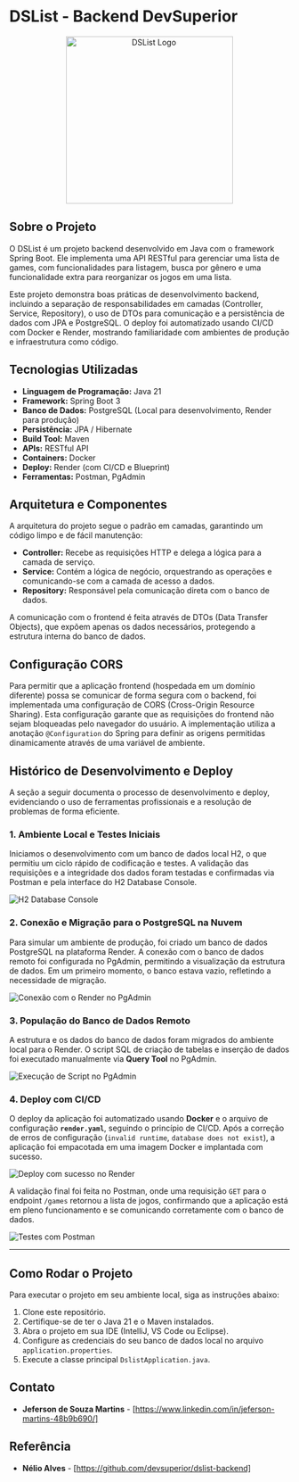 # DSList - Backend DevSuperior

<p align="center">
  <img alt="DSList Logo" src="assets/dslist-logo.png" width="300px">
</p>

## Sobre o Projeto

O DSList é um projeto backend desenvolvido em Java com o framework Spring Boot. Ele implementa uma API RESTful para gerenciar uma lista de games, com funcionalidades para listagem, busca por gênero e uma funcionalidade extra para reorganizar os jogos em uma lista.

Este projeto demonstra boas práticas de desenvolvimento backend, incluindo a separação de responsabilidades em camadas (Controller, Service, Repository), o uso de DTOs para comunicação e a persistência de dados com JPA e PostgreSQL. O deploy foi automatizado usando CI/CD com Docker e Render, mostrando familiaridade com ambientes de produção e infraestrutura como código.

## Tecnologias Utilizadas

* **Linguagem de Programação:** Java 21
* **Framework:** Spring Boot 3
* **Banco de Dados:** PostgreSQL (Local para desenvolvimento, Render para produção)
* **Persistência:** JPA / Hibernate
* **Build Tool:** Maven
* **APIs:** RESTful API
* **Containers:** Docker
* **Deploy:** Render (com CI/CD e Blueprint)
* **Ferramentas:** Postman, PgAdmin

## Arquitetura e Componentes

A arquitetura do projeto segue o padrão em camadas, garantindo um código limpo e de fácil manutenção:

* **Controller:** Recebe as requisições HTTP e delega a lógica para a camada de serviço.
* **Service:** Contém a lógica de negócio, orquestrando as operações e comunicando-se com a camada de acesso a dados.
* **Repository:** Responsável pela comunicação direta com o banco de dados.

A comunicação com o frontend é feita através de DTOs (Data Transfer Objects), que expõem apenas os dados necessários, protegendo a estrutura interna do banco de dados.

## Configuração CORS

Para permitir que a aplicação frontend (hospedada em um domínio diferente) possa se comunicar de forma segura com o backend, foi implementada uma configuração de CORS (Cross-Origin Resource Sharing). Esta configuração garante que as requisições do frontend não sejam bloqueadas pelo navegador do usuário. A implementação utiliza a anotação `@Configuration` do Spring para definir as origens permitidas dinamicamente através de uma variável de ambiente.

## Histórico de Desenvolvimento e Deploy

A seção a seguir documenta o processo de desenvolvimento e deploy, evidenciando o uso de ferramentas profissionais e a resolução de problemas de forma eficiente.

### 1. Ambiente Local e Testes Iniciais

Iniciamos o desenvolvimento com um banco de dados local H2, o que permitiu um ciclo rápido de codificação e testes. A validação das requisições e a integridade dos dados foram testadas e confirmadas via Postman e pela interface do H2 Database Console.

![H2 Database Console](assets/h2-local.png)

### 2. Conexão e Migração para o PostgreSQL na Nuvem

Para simular um ambiente de produção, foi criado um banco de dados PostgreSQL na plataforma Render. A conexão com o banco de dados remoto foi configurada no PgAdmin, permitindo a visualização da estrutura de dados. Em um primeiro momento, o banco estava vazio, refletindo a necessidade de migração.

![Conexão com o Render no PgAdmin](assets/pgadmin-connection.png)

### 3. População do Banco de Dados Remoto

A estrutura e os dados do banco de dados foram migrados do ambiente local para o Render. O script SQL de criação de tabelas e inserção de dados foi executado manualmente via **Query Tool** no PgAdmin.

![Execução de Script no PgAdmin](assets/populating-db.png)

### 4. Deploy com CI/CD

O deploy da aplicação foi automatizado usando **Docker** e o arquivo de configuração **`render.yaml`**, seguindo o princípio de CI/CD. Após a correção de erros de configuração (`invalid runtime`, `database does not exist`), a aplicação foi empacotada em uma imagem Docker e implantada com sucesso.

![Deploy com sucesso no Render](assets/render-logs.png)

A validação final foi feita no Postman, onde uma requisição `GET` para o endpoint `/games` retornou a lista de jogos, confirmando que a aplicação está em pleno funcionamento e se comunicando corretamente com o banco de dados.

![Testes com Postman](assets/postman-test.png)

---

## Como Rodar o Projeto

Para executar o projeto em seu ambiente local, siga as instruções abaixo:

1.  Clone este repositório.
2.  Certifique-se de ter o Java 21 e o Maven instalados.
3.  Abra o projeto em sua IDE (IntelliJ, VS Code ou Eclipse).
4.  Configure as credenciais do seu banco de dados local no arquivo `application.properties`.
5.  Execute a classe principal `DslistApplication.java`.

## Contato

* **Jeferson de Souza Martins** - [https://www.linkedin.com/in/jeferson-martins-48b9b690/]

## Referência

* **Nélio Alves** - [https://github.com/devsuperior/dslist-backend]